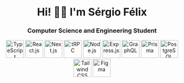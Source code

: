 <h1 align="center">Hi! 👋🏼 I'm Sérgio Félix</h1>
<h3 align="center">Computer Science and Engineering Student</h3>
<p align="center">
    <img src="https://cdn.jsdelivr.net/gh/devicons/devicon@latest/icons/typescript/typescript-original.svg" alt="TypeScript" width="48" height="48" />
    <img src="https://cdn.jsdelivr.net/gh/devicons/devicon@latest/icons/react/react-original.svg" alt="React.js" width="48" height="48" />
    <img src="https://cdn.jsdelivr.net/gh/devicons/devicon@latest/icons/nextjs/nextjs-original.svg" alt="Next.js" width="48" height="48" />
    <img src="https://cdn.jsdelivr.net/gh/devicons/devicon@latest/icons/trpc/trpc-original.svg" alt="tRPC" width="48" height="48" />
    <img src="https://cdn.jsdelivr.net/gh/devicons/devicon@latest/icons/nodejs/nodejs-original.svg" alt="Node.js" width="48" height="48" />
    <img src="https://cdn.jsdelivr.net/gh/devicons/devicon@latest/icons/express/express-original.svg" alt="Express.js" width="48" height="48" />
    <img src="https://cdn.jsdelivr.net/gh/devicons/devicon@latest/icons/graphql/graphql-plain.svg" alt="GraphQL" width="48" height="48" />
    <img src="https://cdn.jsdelivr.net/gh/devicons/devicon@latest/icons/prisma/prisma-original.svg" alt="Prisma" width="48" height="48" />
    <img src="https://cdn.jsdelivr.net/gh/devicons/devicon@latest/icons/postgresql/postgresql-original.svg" alt="PostgreSQL" width="48" height="48" />
    <img src="https://cdn.jsdelivr.net/gh/devicons/devicon@latest/icons/tailwindcss/tailwindcss-original.svg" alt="Tailwind CSS" width="48" height="48" />
    <img src="https://cdn.jsdelivr.net/gh/devicons/devicon@latest/icons/figma/figma-original.svg" alt="Figma" width="48" height="48" />
</p>

